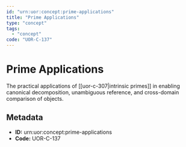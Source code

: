 ```yaml
---
id: "urn:uor:concept:prime-applications"
title: "Prime Applications"
type: "concept"
tags:
  - "concept"
code: "UOR-C-137"
---
```


# Prime Applications

The practical applications of [[uor-c-307|intrinsic primes]] in enabling canonical decomposition, unambiguous reference, and cross-domain comparison of objects.

## Metadata

- **ID:** urn:uor:concept:prime-applications
- **Code:** UOR-C-137
